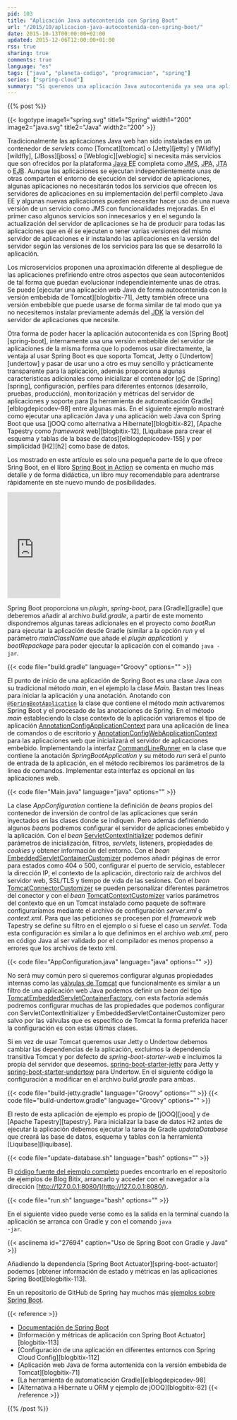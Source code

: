 ```yaml
---
pid: 103
title: "Aplicación Java autocontenida con Spring Boot"
url: "/2015/10/aplicacion-java-autocontenida-con-spring-boot/"
date: 2015-10-13T00:00:00+02:00
updated: 2015-12-06T12:00:00+01:00
rss: true
sharing: true
comments: true
language: "es"
tags: ["java", "planeta-codigo", "programacion", "spring"]
series: ["spring-cloud"]
summary: "Si queremos una aplicación Java autocontenida ya sea una aplicación de linea de comandos, de escritorio o aplicación web que use el contenedor de dependencias de Spring podemos usar Spring Boot. Además de inicializar el contenedor IoC de Spring, Spring Boot proporciona en una aplicación web elegir el servidor de aplicaciones de entre el por defecto Tomcat y los seleccionables Jetty y Undertow junto con algunas funcionalidades más."
---
```


{{% post %}}

{{< logotype image1="spring.svg" title1="Spring" width1="200" image2="java.svg" title2="Java" width2="200" >}}

Tradicionalmente las aplicaciones Java web han sido instaladas en un contenedor de _servlets_ como [Tomcat][tomcat] o [Jetty][jetty] y [Wildfly][wildfly], [JBoss][jboss] o [Weblogic][weblogic] si necesita más servicios que son ofrecidos por la plataforma <abbr title="Java Enterprise Edition">Java EE</abbr> completa como <abbr title="Java Message Service">JMS</abbr>, <abbr title="Java Persistence API">JPA</abbr>, <abbr title="Java Transaction API">JTA</abbr> o <abbr title="Enterprise JavaBeans">EJB</abbr>. Aunque las aplicaciones se ejecutan independientemente unas de otras comparten el entorno de ejecución del servidor de aplicaciones, algunas aplicaciones no necesitarán todos los servicios que ofrecen los servidores de aplicaciones en su implementación del perfil completo Java EE y algunas nuevas aplicaciones pueden necesitar hacer uso de una nueva versión de un servicio como JMS con funcionalidades mejoradas. En el primer caso algunos servicios son innecesarios y en el segundo la actualización del servidor de aplicaciones se ha de producir para todas las aplicaciones que en él se ejecuten o tener varias versiones del mismo servidor de aplicaciones e ir instalando las aplicaciones en la versión del servidor según las versiones de los servicios para las que se desarrolló la aplicación.

Los microservicios proponen una aproximación diferente al despliegue de las aplicaciones prefiriendo entre otros aspectos que sean autocontenidos de tal forma que puedan evolucionar independieintemente unas de otras. Se puede [ejecutar una aplicación web Java de forma autocontenida con la versión embebida de Tomcat][blogbitix-71], Jetty también ofrece una versión embebible que puede usarse de forma similar de tal modo que ya no necesitemos instalar previamente además del <abbr title="Java Development Kit">JDK</abbr> la versión del servidor de aplicaciones que necesite.

Otra forma de poder hacer la aplicación autocontenida es con [Spring Boot][spring-boot], internamente usa una versión embebible del servidor de aplicaciones de la misma forma que lo podemos usar directamente, la ventaja al usar Spring Boot es que soporta Tomcat, Jetty o [Undertow][undertow] y pasar de usar uno a otro es muy sencillo y prácticamente transparente para la aplicación, además proporciona algunas características adicionales como inicializar el contenedor <abbr title="Inversion of Control">IoC</abbr> de [Spring][spring], configuración, perfiles para diferentes entornos (desarrollo, pruebas, producción), monitorización y métricas del servidor de aplicaciones y soporte para [la herramienta de automaticación Gradle][elblogdepicodev-98] entre algunas más. En el siguiente ejemplo mostraré como ejecutar una aplicación Java y una aplicación web Java con Spring Boot que usa [jOOQ como alternativa a Hibernate][blogbitix-82], [Apache Tapestry como _framework_ web][blogbitix-12], [Liquibase para crear el esquema y tablas de la base de datos][elblogdepicodev-155] y por simplicidad [H2][h2] como base de datos.

Los mostrado en este artículo es solo una pequeña parte de lo que ofrece Sring Boot, en el libro <a rel="nofollow" href="https://www.amazon.es/gp/product/1617292540/ref=as_li_ss_tl?ie=UTF8&camp=3626&creative=24822&creativeASIN=1617292540&linkCode=as2&tag=blobit-21">Spring Boot in Action</a><img src="https://ir-es.amazon-adsystem.com/e/ir?t=blobit-21&l=as2&o=30&a=1617292540" width="1" height="1" border="0" alt="" style="border:none !important; margin:0px !important;" /> se comenta en mucho más detalle y de forma didáctica, un libro muy recomendable para adentrarse rápidamente en ste nuevo mundo de posibilidades.

<div class="media-amazon">
    <iframe src="https://rcm-eu.amazon-adsystem.com/e/cm?lt1=_blank&bc1=000000&IS2=1&bg1=FFFFFF&fc1=000000&lc1=0000FF&t=blobit-21&o=30&p=8&l=as4&m=amazon&f=ifr&ref=ss_til&asins=1617292540&internal=1" style="width:120px;height:240px;" scrolling="no" marginwidth="0" marginheight="0" frameborder="0"></iframe>
</div>

Spring Boot proporciona un _plugin_, _spring-boot_, para [Gradle][gradle] que deberemos añadir al archivo _build.gradle_, a partir de este momento dispondremos algunas tareas adicionales en el proyecto como _bootRun_ para ejecutar la aplicación desde Gradle (similar a la opción _run_ y el parámetro _mainClassName_ que añade el _plugin application_) y _bootRepackage_ para poder ejecutar la aplicación con el comando <code>java -jar</code>.

{{< code file="build.gradle" language="Groovy" options="" >}}

El punto de inicio de una aplicación de Spring Boot es una clase Java con su tradicional método _main_, en el ejemplo la clase _Main_. Bastan tres lineas para iniciar la aplicación y una anotación. Anotando con [<code>@SpringBootApplication</code>](https://docs.spring.io/spring-boot/docs/current/api/org/springframework/boot/autoconfigure/SpringBootApplication.html) la clase que contiene el método _main_ activaremos Spring Boot y el procesado de las anotaciones de Spring. En el método _main_ estableciendo la clase contexto de la aplicación variaremos el tipo de aplicación [AnnotationConfigApplicationContext](https://docs.spring.io/spring/docs/current/javadoc-api/org/springframework/context/annotation/AnnotationConfigApplicationContext.html) para una aplicación de linea de comandos o de escritorio y [AnnotationConfigWebApplicationContext](https://docs.spring.io/spring/docs/current/javadoc-api/org/springframework/web/context/support/AnnotationConfigWebApplicationContext.html) para las aplicaciones web que inicializará el servidor de aplicaciones embebido. Implementando la interfaz [CommandLineRunner](https://docs.spring.io/spring-boot/docs/current/api/org/springframework/boot/CommandLineRunner.html) en la clase que contiene la anotación _SpringBootApplication_  y su método _run_ será el punto de entrada de la aplicación, en el método recibiremos los parámetros de la linea de comandos. Implementar esta interfaz es opcional en las aplicaciones web.

{{< code file="Main.java" language="java" options="" >}}

La clase _AppConfiguration_ contiene la definición de _beans_ propios del contenedor de inversión de control de las aplicaciones que serán inyectados en las clases donde se indiquen. Pero además definiendo algunos _beans_ podremos configurar el servidor de aplicaciones embebido y la aplicación. Con el _bean_ [ServletContextInitializer](https://docs.spring.io/spring/docs/current/javadoc-api/org/springframework/web/SpringServletContainerInitializer.html) podemos definir parámetros de inicialización, filtros, _servlets_, listeners, propiedades de _cookies_ y obtener información del entorno. Con el _bean_ [EmbeddedServletContainerCustomizer](https://docs.spring.io/spring-boot/docs/current/api/org/springframework/boot/context/embedded/EmbeddedServletContainerCustomizer.html) podemos añadir páginas de error para estados como 404 o 500, configurar el puerto de servicio, establecer la dirección IP, el contexto de la aplicación, directorio raíz de archivos del servidor web, SSL/TLS y tiempo de vida de las sesiones. Con el _bean_ [TomcatConnectorCustomizer](https://docs.spring.io/autorepo/docs/spring-boot/current/api/org/springframework/boot/context/embedded/tomcat/TomcatConnectorCustomizer.html) se pueden personalizar diferentes parámetros del conector y con el _bean_ [TomcatContextCustomizer](https://docs.spring.io/autorepo/docs/spring-boot/current/api/org/springframework/boot/context/embedded/tomcat/TomcatContextCustomizer.html) varios parámetros del contexto que en un Tomcat instalado como paquete de software configuraríamos mediante el archivo de configuración _server.xml_ o _context.xml_. Para que las peticiones se procesen por el _framework_ web Tapestry se define su filtro en el ejemplo o si fuese el caso un _servlet_. Toda esta configuración es similar a lo que definimos en el archivo _web.xml_, pero en código Java al ser validado por el compilador es menos propenso a errores que los archivos de texto xml.

{{< code file="AppConfiguration.java" language="java" options="" >}}

No será muy común pero si queremos configurar algunas propiedades internas como las [válvulas de Tomcat](https://tomcat.apache.org/tomcat-8.0-doc/config/valve.html) que funcionalmente es similar a un filtro de una aplicación web Java podemos definir un _bean_ del tipo [TomcatEmbeddedServletContainerFactory](https://docs.spring.io/spring-boot/docs/current/api/org/springframework/boot/context/embedded/tomcat/TomcatEmbeddedServletContainerFactory.html), con esta factoría además podremos configurar muchas de las propiedades que podemos configurar con ServletContextInitializer y EmbeddedServletContainerCustomizer pero salvo por las válvulas que es específico de Tomcat la forma preferida hacer la configuración es con estas últimas clases.

Si en vez de usar Tomcat queremos usar Jetty o Undertow debemos cambiar las dependencias de la aplicación, excluimos la dependencia transitiva Tomcat y por defecto de _spring-boot-starter-web_ e incluimos la propia del servidor que deseemos.
[spring-boot-starter-jetty](httpd://docs.spring.io/spring-boot/docs/current/reference/htmlsingle/#howto-use-jetty-instead-of-tomcat) para Jetty y [spring-boot-starter-undertow](httpd://docs.spring.io/spring-boot/docs/current/reference/htmlsingle/#howto-use-undertow-instead-of-tomcat) para Undertow. En el siguiente código la configuración a modificar en el archivo _build.gradle_ para ambas.

{{< code file="build-jetty.gradle" language="Groovy" options="" >}}
{{< code file="build-undertow.gradle" language="Groovy" options="" >}}

El resto de esta aplicación de ejemplo es propio de [jOOQ][jooq] y de [Apache Tapestry][tapestry]. Para inicializar la base de datos H2 antes de ejecutar la aplicación debemos ejecutar la tarea de Gradle _updataDatabase_ que creará las base de datos, esquema y tablas con la herramienta [Liquibase][liquibase].

{{< code file="update-database.sh" language="bash" options="" >}}

El [código fuente del ejemplo completo](https://github.com/picodotdev/blog-ejemplos/tree/master/SpringBoot) puedes encontrarlo en el repositorio de ejemplos de Blog Bitix, arrancarlo y acceder con el navegador a la dirección [http://127.0.0.1:8080/](http://127.0.0.1:8080/).

{{< code file="run.sh" language="bash" options="" >}}

En el siguiente vídeo puede verse como es la salida en la terminal cuando la aplicación se arranca con Gradle y con el comando <code>java -jar</code>.

{{< asciinema id="27694" caption="Uso de Spring Boot con Gradle y Java" >}}

Añadiendo la dependencia [Spring Boot Actuator][spring-boot-actuator] podemos [obtener información de estado y métricas en las aplicaciones Spring Boot][blogbitix-113].

En un repositorio de GitHub de Spring hay muchos más [ejemplos sobre Spring Boot](https://github.com/spring-projects/spring-boot/tree/master/spring-boot-samples).

{{< reference >}}
* [Documentación de Spring Boot](https://docs.spring.io/spring-boot/docs/current/reference/htmlsingle/)
* [Información y métricas de aplicación con Spring Boot Actuator][blogbitix-113]
* [Configuración de una aplicación en diferentes entornos con Spring Cloud Config][blogbitix-112]
* [Aplicación web Java de forma autontenida con la versión embebida de Tomcat][blogbitix-71]
* [La herramienta de automaticación Gradle][elblogdepicodev-98]
* [Alternativa a Hibernate u ORM y ejemplo de jOOQ][blogbitix-82]
{{< /reference >}}

{{% /post %}}
